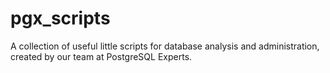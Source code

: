 pgx_scripts
===========

A collection of useful little scripts for database analysis and administration, created by our team at PostgreSQL Experts.
